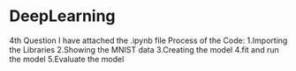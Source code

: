 # DeepLearning
4th Question
I have attached the .ipynb file
Process of the Code:
1.Importing the Libraries
2.Showing the MNIST data
3.Creating the model
4.fit and run the model
5.Evaluate the model
